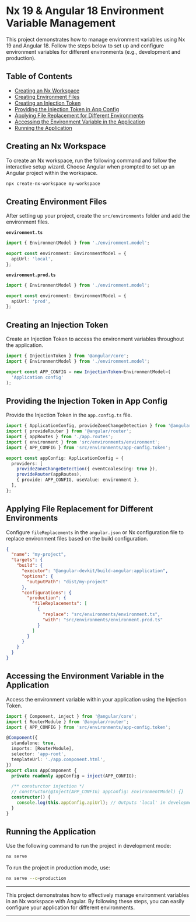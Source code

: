 # Nx 19 & Angular 18 Environment Variable Management

This project demonstrates how to manage environment variables using Nx 19 and Angular 18. Follow the steps below to set up and configure environment variables for different environments (e.g., development and production).

## Table of Contents

- [Creating an Nx Workspace](#creating-an-nx-workspace)
- [Creating Environment Files](#creating-environment-files)
- [Creating an Injection Token](#creating-an-injection-token)
- [Providing the Injection Token in App Config](#providing-the-injection-token-in-app-config)
- [Applying File Replacement for Different Environments](#applying-file-replacement-for-different-environments)
- [Accessing the Environment Variable in the Application](#accessing-the-environment-variable-in-the-application)
- [Running the Application](#running-the-application)

## Creating an Nx Workspace

To create an Nx workspace, run the following command and follow the interactive setup wizard. Choose Angular when prompted to set up an Angular project within the workspace.

```bash
npx create-nx-workspace my-workspace
```

## Creating Environment Files

After setting up your project, create the `src/environments` folder and add the environment files.

**`environment.ts`**

```typescript
import { EnvironmentModel } from './environment.model';

export const environment: EnvironmentModel = {
  apiUrl: 'local',
};
```

**`environment.prod.ts`**

```typescript
import { EnvironmentModel } from './environment.model';

export const environment: EnvironmentModel = {
  apiUrl: 'prod',
};
```

## Creating an Injection Token

Create an Injection Token to access the environment variables throughout the application.

```typescript
import { InjectionToken } from '@angular/core';
import { EnvironmentModel } from './environment.model';

export const APP_CONFIG = new InjectionToken<EnvironmentModel>(
  'Application config'
);
```

## Providing the Injection Token in App Config

Provide the Injection Token in the `app.config.ts` file.

```typescript
import { ApplicationConfig, provideZoneChangeDetection } from '@angular/core';
import { provideRouter } from '@angular/router';
import { appRoutes } from './app.routes';
import { environment } from 'src/environments/environment';
import { APP_CONFIG } from 'src/environments/app-config.token';

export const appConfig: ApplicationConfig = {
  providers: [
    provideZoneChangeDetection({ eventCoalescing: true }),
    provideRouter(appRoutes),
    { provide: APP_CONFIG, useValue: environment },
  ],
};
```

## Applying File Replacement for Different Environments

Configure `fileReplacements` in the `angular.json` or Nx configuration file to replace environment files based on the build configuration.

```json
{
  "name": "my-project",
  "targets": {
    "build": {
      "executor": "@angular-devkit/build-angular:application",
      "options": {
        "outputPath": "dist/my-project"
      },
      "configurations": {
        "production": {
          "fileReplacements": [
            {
              "replace": "src/environments/environment.ts",
              "with": "src/environments/environment.prod.ts"
            }
          ]
        }
      }
    }
  }
}
```

## Accessing the Environment Variable in the Application

Access the environment variable within your application using the Injection Token.

```typescript
import { Component, inject } from '@angular/core';
import { RouterModule } from '@angular/router';
import { APP_CONFIG } from 'src/environments/app-config.token';

@Component({
  standalone: true,
  imports: [RouterModule],
  selector: 'app-root',
  templateUrl: './app.component.html',
})
export class AppComponent {
  private readonly appConfig = inject(APP_CONFIG);

  /** consturctor injection */
  // constructor(@Inject(APP_CONFIG) appConfig: EnvironmentModel) {}
  constructor() {
    console.log(this.appConfig.apiUrl); // Outputs 'local' in development and 'prod' in production
  }
}
```

## Running the Application

Use the following command to run the project in development mode:

```bash
nx serve
```

To run the project in production mode, use:

```bash
nx serve --c=production
```

---

This project demonstrates how to effectively manage environment variables in an Nx workspace with Angular. By following these steps, you can easily configure your application for different environments.

---
